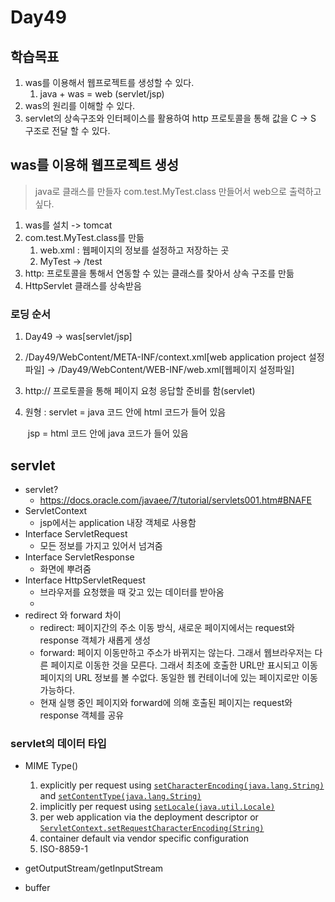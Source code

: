 # Day49

## 학습목표

1. was를 이용해서 웹프로젝트를 생성할 수 있다. 
   1. java + was = web (servlet/jsp)
2. was의 원리를 이해할 수 있다.
3. servlet의 상속구조와 인터페이스를 활용하여 http 프로토콜을 통해 값을 C -> S 구조로 전달 할 수 있다. 



## was를 이용해 웹프로젝트 생성

> java로 클래스를 만들자 com.test.MyTest.class 만들어서 web으로 출력하고 싶다.

1. was를 설치 -> tomcat
2. com.test.MyTest.class를 만듦
   1. web.xml : 웹페이지의 정보를 설정하고 저장하는 곳 
   2. MyTest -> /test
3. http: 프로토콜을 통해서 연동할 수 있는 클래스를 찾아서 상속 구조를 만듦
4. HttpServlet 클래스를 상속받음 



### 로딩 순서

1. Day49 -> was[servlet/jsp]

2. /Day49/WebContent/META-INF/context.xml[web application project 설정파일] -> /Day49/WebContent/WEB-INF/web.xml[웹페이지 설정파일]

3. http:// 프로토콜을 통해 페이지 요청 응답할 준비를 함(servlet)

4. 원형 : servlet = java 코드 안에 html 코드가 들어 있음

   ​		jsp = html 코드 안에 java 코드가 들어 있음



## servlet

- servlet?
  - https://docs.oracle.com/javaee/7/tutorial/servlets001.htm#BNAFE
- ServletContext
  - jsp에서는 application 내장 객체로 사용함 
- Interface ServletRequest
  - 모든 정보를 가지고 있어서 넘겨줌 
- Interface ServletResponse
  - 화면에 뿌려줌 
- Interface HttpServletRequest
  - 브라우저를 요청했을 때 갖고 있는 데이터를 받아옴 
  - 
- redirect 와 forward 차이 
  - redirect:  페이지간의 주소 이동 방식, 새로운 페이지에서는 request와 response 객체가 새롭게 생성
  - forward: 페이지 이동만하고 주소가 바뀌지는 않는다. 그래서 웹브라우저는 다른 페이지로 이동한 것을 모른다. 그래서 최초에 호출한 URL만 표시되고 이동 페이지의 URL 정보를 볼 수없다. 동일한 웹 컨테이너에 있는 페이지로만 이동 가능하다. 
  - 현재 실행 중인 페이지와 forward에 의해 호출된 페이지는 request와 response 객체를 공유



### servlet의 데이터 타입 

- MIME Type()

  <ol>
   <li>explicitly per request using <a href="../../javax/servlet/ServletResponse.html#setCharacterEncoding-java.lang.String-"><code>setCharacterEncoding(java.lang.String)</code></a> and
      <a href="../../javax/servlet/ServletResponse.html#setContentType-java.lang.String-"><code>setContentType(java.lang.String)</code></a></li>
   <li>implicitly per request using <a href="../../javax/servlet/ServletResponse.html#setLocale-java.util.Locale-"><code>setLocale(java.util.Locale)</code></a></li>
   <li>per web application via the deployment descriptor or
       <a href="../../javax/servlet/ServletContext.html#setRequestCharacterEncoding-java.lang.String-"><code>ServletContext.setRequestCharacterEncoding(String)</code></a></li>
   <li>container default via vendor specific configuration</li>
   <li>ISO-8859-1</li>
   </ol>

- getOutputStream/getInputStream

- buffer 



























